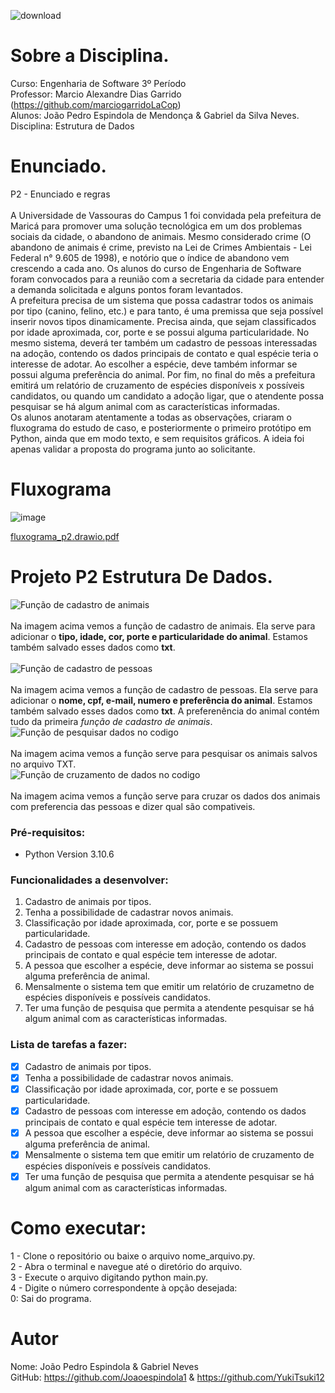 ![download](https://user-images.githubusercontent.com/87872775/228082987-ac241011-e117-49cc-ba8e-461c5577d0f8.png)
# Sobre a Disciplina.
Curso: Engenharia de Software 3º Período <br>
Professor: Marcio Alexandre Dias Garrido (https://github.com/marciogarridoLaCop) <br>
Alunos: João Pedro Espindola de Mendonça & Gabriel da Silva Neves. <br>
Disciplina: Estrutura de Dados<br> 

# Enunciado.
P2 - Enunciado e regras <br><br>
A Universidade de Vassouras do Campus 1 foi convidada pela prefeitura de Maricá para promover uma solução tecnológica em um dos problemas sociais da cidade, o abandono de animais. Mesmo considerado crime (O abandono de animais é crime, previsto na Lei de Crimes Ambientais - Lei Federal n° 9.605 de 1998), e notório que o índice de abandono vem crescendo a cada ano.
Os alunos do curso de Engenharia de Software foram convocados para a reunião com a secretaria da cidade para entender a demanda solicitada e alguns pontos foram levantados. <br>
A prefeitura precisa de um sistema que possa cadastrar todos os animais por tipo (canino, felino, etc.) e para tanto, é uma premissa que seja possível inserir novos tipos dinamicamente. Precisa ainda, que sejam classificados por idade aproximada, cor, porte e se possui alguma particularidade. No mesmo sistema, deverá ter também um cadastro de pessoas interessadas na adoção, contendo os dados principais de contato e qual espécie teria o interesse de adotar. Ao escolher a espécie, deve também informar se possui alguma preferência do animal. Por fim, no final do mês a prefeitura emitirá um relatório de cruzamento de espécies disponíveis x possíveis candidatos, ou quando um candidato a adoção ligar, que o atendente possa pesquisar se há algum animal com as características informadas. <br>
Os alunos anotaram atentamente a todas as observações, criaram o fluxograma do estudo de caso, e posteriormente o primeiro protótipo em Python, ainda que em modo texto, e sem requisitos gráficos. A ideia foi apenas validar a proposta do programa junto ao solicitante.

# Fluxograma
![image](https://github.com/Joaoespindola1/p2-estrutura_de_dados/assets/102266728/bf2ab5e0-a1d8-4034-9bd7-a2f41b9aa2b6)

[fluxograma_p2.drawio.pdf](https://github.com/Joaoespindola1/p2-estrutura_de_dados/files/11728418/fluxograma_p2.drawio.pdf)

# Projeto P2 Estrutura De Dados.
![Função de cadastro de animais](img/cadastro-animal.png) <br> <br>
Na imagem acima vemos a função de cadastro de animais. Ela serve para adicionar o **tipo, idade, cor, porte e particularidade do animal**. Estamos também salvado esses dados como **txt**.
<br> <br>
![Função de cadastro de pessoas](img/cadastro-pessoa.png) <br> <br>
Na imagem acima vemos a função de cadastro de pessoas. Ela serve para adicionar o **nome, cpf, e-mail, numero e preferência do animal**. Estamos também salvado esses dados como **txt**. A preferenência do animal contém tudo da primeira *função de cadastro de animais*.
<br>
![Função de pesquisar dados no codigo](img/pesquisar.png)<br> <br>
Na imagem acima vemos a função serve para pesquisar os animais salvos no arquivo TXT.
<br>
![Função de cruzamento de dados no codigo](img/cruzamento.png)<br> <br>
Na imagem acima vemos a função serve para cruzar os dados dos animais com preferencia das pessoas e dizer qual são compativeis.
<br>

### Pré-requisitos:
* Python Version 3.10.6
### Funcionalidades a desenvolver:
1. Cadastro de animais por tipos.
2. Tenha a possibilidade de cadastrar novos animais.
3. Classificação por idade aproximada, cor, porte e se possuem particularidade.
4. Cadastro de pessoas com interesse em adoção, contendo os dados principais de contato e qual espécie tem interesse de adotar.
5. A pessoa que escolher a espécie, deve informar ao sistema se possui alguma preferência de animal.
6. Mensalmente o sistema tem que emitir um relatório de cruzametno de espécies disponíveis e possíveis candidatos.
7. Ter uma função de pesquisa que permita a atendente pesquisar se há algum animal com as características informadas.

### Lista de tarefas a fazer:
-[X] Cadastro de animais por tipos. <br>
-[X] Tenha a possibilidade de cadastrar novos animais. <br>
-[X] Classificação por idade aproximada, cor, porte e se possuem particularidade. <br>
-[X] Cadastro de pessoas com interesse em adoção, contendo os dados principais de contato e qual espécie tem interesse de adotar. <br>
-[X] A pessoa que escolher a espécie, deve informar ao sistema se possui alguma preferência de animal. <br>
-[X] Mensalmente o sistema tem que emitir um relatório de cruzamento de espécies disponíveis e possíveis candidatos. <br>
-[X] Ter uma função de pesquisa que permita a atendente pesquisar se há algum animal com as características informadas. <br>

# Como executar:
1 - Clone o repositório ou baixe o arquivo nome_arquivo.py.<br></pre>
2 - Abra o terminal e navegue até o diretório do arquivo.<br>
3 - Execute o arquivo digitando python main.py.<br>
4 - Digite o número correspondente à opção desejada:<br>
0: Sai do programa.<br></pre>   

# Autor
Nome: João Pedro Espindola & Gabriel Neves <br>
GitHub: https://github.com/Joaoespindola1 & https://github.com/YukiTsuki12

